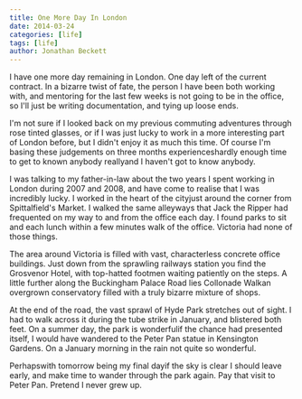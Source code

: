 ```yaml
---
title: One More Day In London
date: 2014-03-24
categories: [life]
tags: [life]
author: Jonathan Beckett
---
```


I have one more day remaining in London. One day left of the current contract. In a bizarre twist of fate, the person I have been both working with, and mentoring for the last few weeks is not going to be in the office, so I'll just be writing documentation, and tying up loose ends.

I'm not sure if I looked back on my previous commuting adventures through rose tinted glasses, or if I was just lucky to work in a more interesting part of London before, but I didn't enjoy it as much this time. Of course I'm basing these judgements on three months experienceshardly enough time to get to known anybody reallyand I haven't got to know anybody.

I was talking to my father-in-law about the two years I spent working in London during 2007 and 2008, and have come to realise that I was incredibly lucky. I worked in the heart of the cityjust around the corner from Spittalfield's Market. I walked the same alleyways that Jack the Ripper had frequented on my way to and from the office each day. I found parks to sit and each lunch within a few minutes walk of the office. Victoria had none of those things.

The area around Victoria is filled with vast, characterless concrete office buildings. Just down from the sprawling railways station you find the Grosvenor Hotel, with top-hatted footmen waiting patiently on the steps. A little further along the Buckingham Palace Road lies Collonade Walkan overgrown conservatory filled with a truly bizarre mixture of shops.

At the end of the road, the vast sprawl of Hyde Park stretches out of sight. I had to walk across it during the tube strike in January, and blistered both feet. On a summer day, the park is wonderfulif the chance had presented itself, I would have wandered to the Peter Pan statue in Kensington Gardens. On a January morning in the rain not quite so wonderful.

Perhapswith tomorrow being my final dayif the sky is clear I should leave early, and make time to wander through the park again. Pay that visit to Peter Pan. Pretend I never grew up.